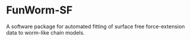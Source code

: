 # FunWorm-SF
A software package for automated fitting of surface free force-extension data to worm-like chain models.
